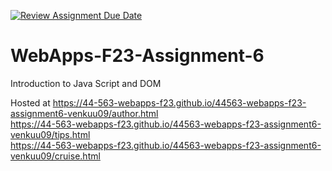 [![Review Assignment Due Date](https://classroom.github.com/assets/deadline-readme-button-24ddc0f5d75046c5622901739e7c5dd533143b0c8e959d652212380cedb1ea36.svg)](https://classroom.github.com/a/b9NC0g7h)
# WebApps-F23-Assignment-6
Introduction to Java Script and DOM

Hosted at https://44-563-webapps-f23.github.io/44563-webapps-f23-assignment6-venkuu09/author.html
<br>
https://44-563-webapps-f23.github.io/44563-webapps-f23-assignment6-venkuu09/tips.html
<br>
https://44-563-webapps-f23.github.io/44563-webapps-f23-assignment6-venkuu09/cruise.html
<br>